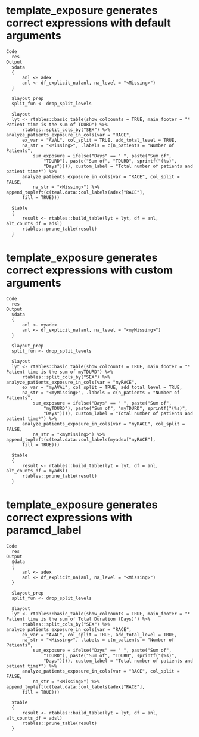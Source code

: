 # template_exposure generates correct expressions with default arguments

    Code
      res
    Output
      $data
      {
          anl <- adex
          anl <- df_explicit_na(anl, na_level = "<Missing>")
      }
      
      $layout_prep
      split_fun <- drop_split_levels
      
      $layout
      lyt <- rtables::basic_table(show_colcounts = TRUE, main_footer = "* Patient time is the sum of TDURD") %>% 
          rtables::split_cols_by("SEX") %>% analyze_patients_exposure_in_cols(var = "RACE", 
          ex_var = "AVAL", col_split = TRUE, add_total_level = TRUE, 
          na_str = "<Missing>", .labels = c(n_patients = "Number of Patients", 
              sum_exposure = ifelse("Days" == " ", paste("Sum of", 
                  "TDURD"), paste("Sum of", "TDURD", sprintf("(%s)", 
                  "Days")))), custom_label = "Total number of patients and patient time*") %>% 
          analyze_patients_exposure_in_cols(var = "RACE", col_split = FALSE, 
              na_str = "<Missing>") %>% append_topleft(c(teal.data::col_labels(adex["RACE"], 
          fill = TRUE)))
      
      $table
      {
          result <- rtables::build_table(lyt = lyt, df = anl, alt_counts_df = adsl)
          rtables::prune_table(result)
      }
      

# template_exposure generates correct expressions with custom arguments

    Code
      res
    Output
      $data
      {
          anl <- myadex
          anl <- df_explicit_na(anl, na_level = "<myMissing>")
      }
      
      $layout_prep
      split_fun <- drop_split_levels
      
      $layout
      lyt <- rtables::basic_table(show_colcounts = TRUE, main_footer = "* Patient time is the sum of myTDURD") %>% 
          rtables::split_cols_by("SEX") %>% analyze_patients_exposure_in_cols(var = "myRACE", 
          ex_var = "myAVAL", col_split = TRUE, add_total_level = TRUE, 
          na_str = "<myMissing>", .labels = c(n_patients = "Number of Patients", 
              sum_exposure = ifelse("Days" == " ", paste("Sum of", 
                  "myTDURD"), paste("Sum of", "myTDURD", sprintf("(%s)", 
                  "Days")))), custom_label = "Total number of patients and patient time*") %>% 
          analyze_patients_exposure_in_cols(var = "myRACE", col_split = FALSE, 
              na_str = "<myMissing>") %>% append_topleft(c(teal.data::col_labels(myadex["myRACE"], 
          fill = TRUE)))
      
      $table
      {
          result <- rtables::build_table(lyt = lyt, df = anl, alt_counts_df = myadsl)
          rtables::prune_table(result)
      }
      

# template_exposure generates correct expressions with paramcd_label

    Code
      res
    Output
      $data
      {
          anl <- adex
          anl <- df_explicit_na(anl, na_level = "<Missing>")
      }
      
      $layout_prep
      split_fun <- drop_split_levels
      
      $layout
      lyt <- rtables::basic_table(show_colcounts = TRUE, main_footer = "* Patient time is the sum of Total Duration (Days)") %>% 
          rtables::split_cols_by("SEX") %>% analyze_patients_exposure_in_cols(var = "RACE", 
          ex_var = "AVAL", col_split = TRUE, add_total_level = TRUE, 
          na_str = "<Missing>", .labels = c(n_patients = "Number of Patients", 
              sum_exposure = ifelse("Days" == " ", paste("Sum of", 
                  "TDURD"), paste("Sum of", "TDURD", sprintf("(%s)", 
                  "Days")))), custom_label = "Total number of patients and patient time*") %>% 
          analyze_patients_exposure_in_cols(var = "RACE", col_split = FALSE, 
              na_str = "<Missing>") %>% append_topleft(c(teal.data::col_labels(adex["RACE"], 
          fill = TRUE)))
      
      $table
      {
          result <- rtables::build_table(lyt = lyt, df = anl, alt_counts_df = adsl)
          rtables::prune_table(result)
      }
      


